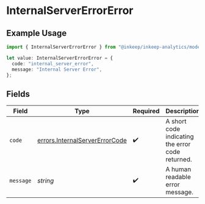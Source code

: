 # InternalServerErrorError

## Example Usage

```typescript
import { InternalServerErrorError } from "@inkeep/inkeep-analytics/models/errors";

let value: InternalServerErrorError = {
  code: "internal_server_error",
  message: "Internal Server Error",
};
```

## Fields

| Field                                                                            | Type                                                                             | Required                                                                         | Description                                                                      | Example                                                                          |
| -------------------------------------------------------------------------------- | -------------------------------------------------------------------------------- | -------------------------------------------------------------------------------- | -------------------------------------------------------------------------------- | -------------------------------------------------------------------------------- |
| `code`                                                                           | [errors.InternalServerErrorCode](../../models/errors/internalservererrorcode.md) | :heavy_check_mark:                                                               | A short code indicating the error code returned.                                 | internal_server_error                                                            |
| `message`                                                                        | *string*                                                                         | :heavy_check_mark:                                                               | A human readable error message.                                                  | Internal Server Error                                                            |